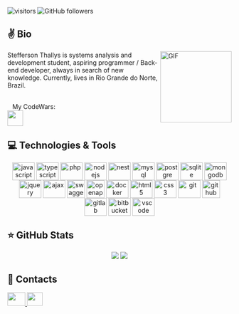  ![visitors](https://visitor-badge.glitch.me/badge?page_id=maphstay.visitor-badge)
![GitHub followers](https://img.shields.io/github/followers/maphstay?style=social)

## ✌️ Bio

<img align="right" alt="GIF" height="160px" src="https://i2.wp.com/inspi.com.br/wp-content/uploads/2016/04/trabalhar-em-casa-jim.gif?ssl=1" />

Stefferson Thallys is systems analysis and development student, aspiring programmer / Back-end developer, always in search of new knowledge. Currently, lives in Rio Grande do Norte, Brazil.

<br/>
&ensp;&nbsp;My CodeWars:<br/>
<img src="https://www.codewars.com/users/maphstay/badges/large" height="35"/>

## 💻 Technologies & Tools

<!-- <p align="center">

<img src="https://img.shields.io/badge/JavaScript-%23F7DF1E.svg?&logo=javascript&logoColor=black&style=flat&style=plastic" height="25"/>
<img src="https://img.shields.io/badge/-php-6670ff?logo=php&logoColor=white&style=flat&style=plastic%22%20height=%2225%22" height="25"/>
<img src="https://img.shields.io/badge/TypeScript-2182ff?&logo=typescript&logoColor=white&style=flat&style=plastic" height="25"/>
<img src="https://img.shields.io/badge/Node.js%20-%2343853D.svg?&style=flat&logo=node.js&logoColor=white&style=plastic" height="25"/>
 <img src="https://img.shields.io/badge/Nest.js%20-%2343853D.svg?&style=flat&logo=nestjs&logoColor=white&style=plastic" height="25"/>
<img src="https://img.shields.io/badge/-HTML5-F16529?logo=html5&logoColor=white&style=flat&style=plastic" height="25"/>
<img src="https://img.shields.io/badge/-CSS3-00BFFF?logo=css3&logoColor=white&style=flat&style=plastic" height="25"/>
<img src="https://img.shields.io/badge/-jQuery-blue?&logo=jquery&logoColor=white&style=flat&style=plastic" height="25"/>
<img src="https://img.shields.io/badge/-MySQL-blue?&logo=mysql&logoColor=white&style=flat&style=plastic" height="25"/>
<img src="https://img.shields.io/badge/-MongoDB-421a06?&logo=mongodb&logoColor=green&style=flat&style=plastic" height="25"/>
<img src="https://img.shields.io/badge/-Swagger-32CD32?&logo=swagger&logoColor=white&style=flat&style=plastic" height="25"/>
<img src="https://img.shields.io/badge/-GitHub-181717?&logo=github&style=flat&style=plastic" height="25"/>
<img src="https://img.shields.io/badge/-GitLab-5B009D?&logo=gitlab&style=flat&style=plastic" height="25"/>
<img src="https://img.shields.io/badge/-BitBucket-F5F5F5?&logo=bitbucket&textColor=blue&logoColor=blue&style=flat&style=plastic" height="25"/>
<img src="https://img.shields.io/badge/-Git-FF4500?&logo=git&logoColor=white&style=flat&style=plastic" height="25"/>
<img src="https://img.shields.io/badge/-Docker-29ABE2?&logo=docker&logoColor=white&style=flat&style=plastic" height="25"/>
<img src="http://img.shields.io/badge/-VS%20Code-007ACC?style=flat&style=plastic&logo=visual-studio-code&logoColor=ffffff" height="25"/>


</p> -->
<div style="display: inline_block" align="center">
 <img align="center" alt="javascript" height="40" width="50" src="https://cdn.jsdelivr.net/gh/devicons/devicon/icons/javascript/javascript-original.svg" />
 <img align="center" alt="typescript" height="40" width="50" src="https://cdn.jsdelivr.net/gh/devicons/devicon/icons/typescript/typescript-original.svg" />
 <img align="center" alt="php" height="40" width="50" src="https://cdn.jsdelivr.net/gh/devicons/devicon/icons/php/php-original.svg" />
 <img align="center" alt="nodejs" height="40" width="50" src="https://cdn.jsdelivr.net/gh/devicons/devicon/icons/nodejs/nodejs-original.svg" />
 <img align="center" alt="nest" height="40" width="50" src="https://d33wubrfki0l68.cloudfront.net/e937e774cbbe23635999615ad5d7732decad182a/26072/logo-small.ede75a6b.svg" />
 <img align="center" alt="mysql" height="40" width="50" src="https://cdn.jsdelivr.net/gh/devicons/devicon/icons/mysql/mysql-original.svg" />
 <img align="center" alt="postgre" height="40" width="50" src="https://cdn.jsdelivr.net/gh/devicons/devicon/icons/postgresql/postgresql-original.svg" />
 <img align="center" alt="sqlite" height="40" width="50" src="https://upload.wikimedia.org/wikipedia/commons/thumb/3/38/SQLite370.svg/300px-SQLite370.svg.png" />
 <img align="center" alt="mongodb" height="40" width="50" src="https://cdn.jsdelivr.net/gh/devicons/devicon/icons/mongodb/mongodb-original.svg" />
 <img align="center" alt="jquery" height="40" width="50" src="https://cdn.jsdelivr.net/gh/devicons/devicon/icons/jquery/jquery-original.svg" />
 <img align="center" alt="ajax" height="40" width="50" src="https://upload.wikimedia.org/wikipedia/commons/thumb/a/a1/AJAX_logo_by_gengns.svg/398px-AJAX_logo_by_gengns.svg.png" />
 <img align="center" alt="swagger" height="40" width="40" src="https://seeklogo.com/images/S/swagger-logo-A49F73BAF4-seeklogo.com.png" />
 <img align="center" alt="openapi" height="40" width="40" src="https://crop-pal.org/oas3/static/img/OpenAPI-wt-opt.svg" />
 <img align="center" alt="docker" height="40" width="50" src="https://cdn.jsdelivr.net/gh/devicons/devicon/icons/docker/docker-original.svg" />
  <img align="center" alt="html5" height="40" width="50" src="https://cdn.jsdelivr.net/gh/devicons/devicon/icons/html5/html5-original.svg" />
 <img align="center" alt="css3" height="40" width="50" src="https://cdn.jsdelivr.net/gh/devicons/devicon/icons/css3/css3-original.svg" />
 <img align="center" alt="git" height="40" width="50" src="https://cdn.jsdelivr.net/gh/devicons/devicon/icons/git/git-original.svg" />
 <img align="center" alt="github" height="40" width="40" src="https://www.tshirtgeek.com.br/wp-content/uploads/2021/06/tid011.jpg" />
 <img align="center" alt="gitlab" height="40" width="50" src="https://cdn.jsdelivr.net/gh/devicons/devicon/icons/gitlab/gitlab-original.svg" />
 <img align="center" alt="bitbucket" height="40" width="50" src="https://cdn.jsdelivr.net/gh/devicons/devicon/icons/bitbucket/bitbucket-original.svg" />
 <img align="center" alt="vscode" height="40" width="50" src="https://cdn.jsdelivr.net/gh/devicons/devicon/icons/vscode/vscode-original.svg" />
  </div>

## ⭐ GitHub Stats

<p align = "center">
  <img src = "https://github-readme-stats.vercel.app/api?username=maphstay&show_icons=true&theme=tokyonight&line_height=27">
  <img src = "https://github-readme-stats.vercel.app/api/top-langs/?username=maphstay&show_icons=true&locale=en&layout=compact&theme=tokyonight">
</p>

## 🎯 Contacts 
<!-- 
[![LinkedIn](https://img.shields.io/badge/linkedin-%230077B5.svg?&style=for-the-badge&logo=linkedin&logoColor=white)](https://www.linkedin.com/in/stefferson-thallys-6309851a2/) -->
<div>
 <a href="https://www.linkedin.com/in/stefferson-thallys-6309851a2/"> <img height="30" width="40" src="https://cdn.jsdelivr.net/gh/devicons/devicon/icons/linkedin/linkedin-original.svg"> </a>
 <a href="mailto:steffersonthallys@gmail.com"> <img height="30" width="35" src="https://upload.wikimedia.org/wikipedia/commons/thumb/7/7e/Gmail_icon_%282020%29.svg/2560px-Gmail_icon_%282020%29.svg.png"> </ a>
</div>
